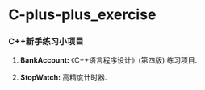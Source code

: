# C-plus-plus_exercise
### C++新手练习小项目

1. <B>BankAccount:</B> 《C++语言程序设计》(第四版) 练习项目.

2. <B>StopWatch:</B> 高精度计时器.

